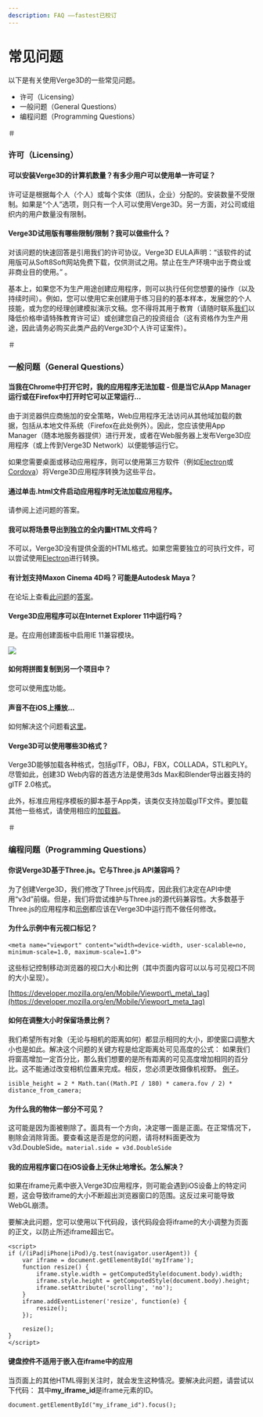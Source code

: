 ```yaml
---
description: FAQ ——fastest已校订
---
```


# 常见问题

以下是有关使用Verge3D的一些常见问题。

* 许可（Licensing）
* 一般问题（General Questions）
* 编程问题（Programming Questions）

＃

### 许可（Licensing）

#### 可以安装Verge3D的计算机数量？有多少用户可以使用单一许可证？

许可证是根据每个人（个人）或每个实体（团队，企业）分配的。安装数量不受限制。如果是“个人”选项，则只有一个人可以使用Verge3D。另一方面，对公司或组织内的用户数量没有限制。

#### Verge3D试用版有哪些限制/限制？我可以做些什么？

对该问题的快速回答是引用我们的许可协议。Verge3D EULA声明：“该软件的试用版可从Soft8Soft网站免费下载，仅供测试之用。禁止在生产环境中出于商业或非商业目的使用。” 。

基本上，如果您不为生产用途创建应用程序，则可以执行任何您想要的操作（以及持续时间）。例如，您可以使用它来创建用于练习目的的基本样本，发展您的个人技能，或为您的经理创建模拟演示文稿。您不得将其用于教育（请随时联系[我们](https://www.soft8soft.com/contact/)以降低价格申请特殊教育许可证）或创建您自己的投资组合（这有资格作为生产用途，因此请务必购买此类产品的Verge3D个人许可证案件）。

＃

### 一般问题（General Questions）

#### 当我在Chrome中打开它时，我的应用程序无法加载 - 但是当它从App Manager运行或在Firefox中打开时它可以正常运行...

由于浏览器供应商施加的安全策略，Web应用程序无法访问从其他域加载的数据，包括从本地文件系统（Firefox在此处例外）。因此，您应该使用App Manager（随本地服务器提供）进行开发，或者在Web服务器上发布Verge3D应用程序（或上传到Verge3D Network）以便能够运行它。

如果您需要桌面或移动应用程序，则可以使用第三方软件（例如[Electron](https://electronjs.org/)或[Cordova](https://cordova.apache.org/)）将Verge3D应用程序转换为这些平台。

#### 通过单击.html文件启动应用程序时无法加载应用程序。

请参阅上述问题的答案。

#### 我可以将场景导出到独立的全内置HTML文件吗？

不可以，Verge3D没有提供全面的HTML格式。如果您需要独立的可执行文件，可以尝试使用[Electron](https://electronjs.org/)进行转换。

#### 有计划支持Maxon Cinema 4D吗？可能是Autodesk Maya？

在论坛上查看[此问题](https://www.soft8soft.com/topic/verge3d-for-cinema4d-call-for-discussion/)的[答案](https://www.soft8soft.com/topic/verge3d-for-cinema4d-call-for-discussion/)。

#### Verge3D应用程序可以在Internet Explorer 11中运行吗？

是。在应用创建面板中启用IE 11兼容模块。

![](https://www.soft8soft.com/docs/files/faq/ie11-compat-module.jpg)

#### 如何将拼图复制到另一个项目中？

您可以使用[库](https://www.soft8soft.com/docs/manual/en/introduction/Puzzles.html#Library)功能。

#### 声音不在iOS上播放...

如何解决这个问题看[这里](https://www.soft8soft.com/docs/manual/en/introduction/Workflow.html#Audio_)。

#### Verge3D可以使用哪些3D格式？

Verge3D能够加载各种格式，包括glTF，OBJ，FBX，COLLADA，STL和PLY。尽管如此，创建3D Web内容的首选方法是使用3ds Max和Blender导出器支持的glTF 2.0格式。

此外，标准应用程序模板的脚本基于App类，该类仅支持加载glTF文件。要加载其他一些格式，请使用相应的[加载器](https://cdn.soft8soft.com/demo/examples/index.html?q=loader)。

＃

### 编程问题（Programming Questions）

#### 你说Verge3D基于Three.js。它与Three.js API兼容吗？

为了创建Verge3D，我们修改了Three.js代码库，因此我们决定在API中使用“v3d”前缀。但是，我们将尝试维护与Three.js的源代码兼容性。大多数基于Three.js的应用程序和[示例](https://cdn.soft8soft.com/demo/examples/index.html)都应该在Verge3D中运行而不做任何修改。

#### 为什么示例中有元视口标记？



```
<meta name="viewport" content="width=device-width, user-scalable=no, minimum-scale=1.0, maximum-scale=1.0">
```

这些标记控制移动浏览器的视口大小和比例（其中页面内容可以以与可见视口不同的大小呈现）。

[https://developer.mozilla.org/en/Mobile/Viewport\_meta\_tag](https://developer.mozilla.org/en/Mobile/Viewport_meta_tag)

#### 如何在调整大小时保留场景比例？

我们希望所有对象（无论与相机的距离如何）都显示相同的大小，即使窗口调整大小也是如此。解决这个问题的关键方程是给定距离处可见高度的公式： 如果我们将窗高增加一定百分比，那么我们想要的是所有距离的可见高度增加相同的百分比。这不能通过改变相机位置来完成。相反，您必须更改摄像机视野。 [例子](http://jsfiddle.net/Q4Jpu/)。

```
isible_height = 2 * Math.tan((Math.PI / 180) * camera.fov / 2) * distance_from_camera;
```

#### 为什么我的物体一部分不可见？

这可能是因为面被剔除了。面具有一个方向，决定哪一面是正面。在正常情况下，剔除会消除背面。要查看这是否是您的问题，请将材料面更改为v3d.DoubleSide。`material.side = v3d.DoubleSide`

#### 我的应用程序窗口在iOS设备上无休止地增长。怎么解决？

如果在iframe元素中嵌入Verge3D应用程序，则可能会遇到iOS设备上的特定问题，这会导致iframe的大小不断超出浏览器窗口的范围。这反过来可能导致WebGL崩溃。

要解决此问题，您可以使用以下代码段，该代码段会将iframe的大小调整为页面的正文，以防止所述iframe超出它。

```
<script>
if (/(iPad|iPhone|iPod)/g.test(navigator.userAgent)) {
    var iframe = document.getElementById('myIframe');
    function resize() {
        iframe.style.width = getComputedStyle(document.body).width;
        iframe.style.height = getComputedStyle(document.body).height;
        iframe.setAttribute('scrolling', 'no');
    }
    iframe.addEventListener('resize', function(e) {
        resize();
    });

    resize();
}
</script>
```

#### 键盘控件不适用于嵌入在iframe中的应用

当页面上的其他HTML得到关注时，就会发生这种情况。要解决此问题，请尝试以下代码： 其中**my\_iframe\_id**是iframe元素的ID。

```
document.getElementById("my_iframe_id").focus();
```

